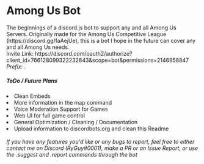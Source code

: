 <h1>Among Us Bot</h1>
The beginnings of a discord.js bot to support any and all Among Us Servers. Originally made for the Among Us Competitive League (https://discord.gg/faAejUe), this is a bot I hope in the future can cover any and all Among Us needs. 
<br>
Invite Link: https://discord.com/oauth2/authorize?client_id=766128099322232843&scope=bot&permissions=2146958847
<br>
<i>Prefix: .</i>
<br>
<h5>ToDo / Future Plans</h5>
<li>Clean Embeds</li>
<li>More information in the map command</li>
<li>Voice Moderation Support for Games</li>
<li>Web UI for full game control</li>
<li>General Optimization / Cleaning / Documentation</li>
<li>Upload information to discordbots.org and clean this Readme</li>
<br>
<i>If you have any features you'd like or any bugs to report, feel free to either contact me on Discord (RyGuy#0001), make a PR or an Issue Report, or use the .suggest and .report commands through the bot</i>

